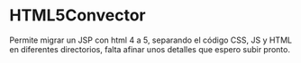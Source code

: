 # HTML5Convector
Permite migrar un JSP con html 4 a 5, separando el código CSS, JS y HTML en diferentes directorios, falta afinar unos detalles que espero subir pronto. 
